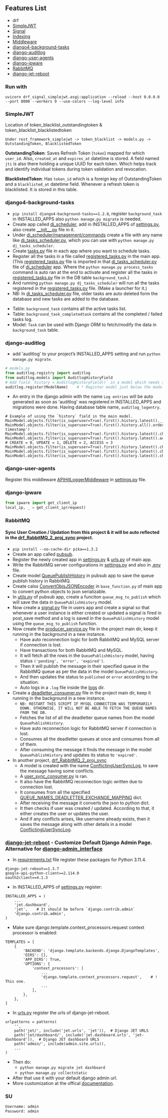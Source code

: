 ## Features List
- drf
- [SimpleJWT](#simplejwt)
- [Signal](/users/signals.py)
- [Indexing](/users/models.py)
- [Middleware](/drf_signal_simplejwt/middleware.py)
- [django4-background-tasks](#django4-background-tasks)
- [django-auditlog](#django-auditlog)
- [django-user-agents](#django-user-agents)
- [django-ipware](#django-ipware)
- [RabbitMQ](#RabbitMQ)
- [django-jet-reboot](#django-jet-reboot)



### Run with
`uvicorn drf_signal_simplejwt.asgi:application --reload --host 0.0.0.0 --port 8000 --workers 9 --use-colors --log-level info`


### SimpleJWT
Location of token_blacklist_outstandingtoken & token_blacklist_blacklistedtoken
```
Under rest_framework_simplejwt -> token_blacklist -> models.py -> OutstandingToken, BlacklistedToken
```
**OutstandingToken**: Saves Refresh Token (`token`) mapped for which `user_id`. Also, `created_at` and `expires_at` datetime is stored. A field named `jti` is also there holding a unique UUID for each token. Which helps track and identify individual tokens during token validation and revocation.

**BlacklistedToken**: Has `token_id` which is a foreign key of OutstandingToken and a `blacklisted_at` datetime field. Whenever a refresh token is blacklisted. It is stored in this table.


### django4-background-tasks

- `pip install django4-background-tasks==1.2.8`, register `background_task` in INSTALLED_APPS also `python manage.py migrate` is needed.
- Create app called [dj_scheduler](/dj_scheduler/), add in INSTALLED_APPS of [settings.py](/drf_signal_simplejwt/settings.py), also create [_\_init__.py](/dj_scheduler/__init__.py) file in it.
- Under [dj_scheduler/management/commands](/dj_scheduler/management/commands/) create a file with any name like [dj_tasks_scheduler.py](/dj_scheduler/management/commands/dj_tasks_scheduler.py), which you can use with `python manage.py dj_tasks_scheduler`.
- Create [tasks.py](/users/tasks.py) file in each app where you want to schedule tasks.
- Register all the tasks in a file called [registered_tasks.py](/drf_signal_simplejwt/registered_tasks.py) in the main app. (This [registered_tasks.py](/drf_signal_simplejwt/registered_tasks.py) file is imported in that [dj_tasks_scheduler.py](/dj_scheduler/management/commands/dj_tasks_scheduler.py) file of [dj_scheduler](/dj_scheduler/) app. Where the `python manage.py process_tasks` command is auto ran at the end to activate and register all the tasks in [registered_tasks.py](/drf_signal_simplejwt/registered_tasks.py) file in the DB table `background_task`.)
- And running `python manage.py dj_tasks_scheduler` will run all the tasks registered in the [registered_tasks.py](/drf_signal_simplejwt/registered_tasks.py) file. (Make a launcher for it.)
- NB: In [dj_tasks_scheduler.py](/dj_scheduler/management/commands/dj_tasks_scheduler.py) file, older tasks are auto deleted form the database and new tasks are added to the database.

* Table: `background_task` contains all the active tasks list.
* Table: `background_task_completedtask` contains all the completed / failed tasks log.
* Model: `Task` can be used with Django ORM to fetch/modify the data in `background_task` table.


### django-auditlog
- add 'auditlog' to your project’s INSTALLED_APPS setting and run `python manage.py migrate`.
```python
# models.py
from auditlog.registry import auditlog
from auditlog.models import AuditlogHistoryField
# Add field `history = AuditlogHistoryField()` in a model which needs to be logged.
auditlog.register(ModelName)    # * Register model just below the model definition for audit log. Keep in mind, to only register it once. Else multiple entries will be created in the audit log table.
```
- An entry in the django admin with the name `Log entries` will be auto generated as soon as 'auditlog' was registered in INSTALLED_APPS and migrations were done. Having database table name, `auditlog_logentry`.
```
# Example of using the `history` field in the main model.
MainModel.objects.filter(is_superuser=True).first().history.latest().__dict__
MainModel.objects.filter(is_superuser=True).first().history.all().order_by('-timestamp')
MainModel.objects.filter(is_superuser=True).first().history.latest().changes
MainModel.objects.filter(is_superuser=True).first().history.latest().action    # CREATE = 0, UPDATE = 1, DELETE = 2, ACCESS = 3
MainModel.objects.filter(is_superuser=True).first().history.latest().changes_dict
MainModel.objects.filter(is_superuser=True).first().history.latest().changes_display_dict
MainModel.objects.filter(is_superuser=True).first().history.latest().changes_str
```


### django-user-agents
Register this middleware [APIHitLoggerMiddleware](drf_signal_simplejwt/middleware.py) in [settings.py](drf_signal_simplejwt/settings.py) file.


### django-ipware
```python
from ipware import get_client_ip
local_ip, _ = get_client_ip(request)
```


### RabbitMQ
#### Sync User Creation / Updation from this project & it will be auto reflected in the [drf_RabbitMQ_2_proj_sync](https://github.com/ashfaque/drf_RabbitMQ_2_proj_sync) project.
- `pip install --no-cache-dir pika==1.3.2`
- Create an app called [pubsub](pubsub/).
- Register the newly created app in [settings.py](drf_signal_simplejwt/settings.py#INSTALLED_APPS) & [urls.py](drf_signal_simplejwt/urls.py#L26) of main app.
- Write the RabbitMQ server configurations in [settings.py](drf_signal_simplejwt/settings.py#RABBITMQ) and also in [.env](.env#RABBITMQ) file.
- Create model [QueuePublishHistory](pubsub/models.py) in pubsub app to save the queue publish history in RabbitMQ.
- Create calss [ConvertObjsJSONEncoder](drf_signal_simplejwt/base_functions.py) in `base_function.py` of main app to convert python objects to json serializable.
- In [utils.py](pubsub/utils.py) of pubsub app, create a funciton `queue_msg_to_publish` which will save the data in `QueuePublishHistory` model.
- Now create a [signal.py](users/signals.py) file in users app and create a signal so that whenever a user instance is either created or updated a signal is fired in post_save method and a log is saved in the `QueuePublishHistory` model using the `queue_msg_to_publish` function.
- Now create the [producer_service.py](producer_service.py) file in the project main dir, keep it running in the background in a new instance.
    + Have auto reconnection logic for both RabbitMQ and MySQL server if connection is lost.
    + Have transactions for both RabbitMQ and MySQL.
    + It will fetch all the rows in the `QueuePublishHistory` model, having status `('pending', 'error', 'expired')`.
    + Then it will publish the message in their specified queue in the RabbitMQ queue as per the data in the model `QueuePublishHistory`.
    + And then updates the status to `published` or `error` according to the situation.
    + Auto logs in a `.log` file inside the [logs](logs/producer_service.log) dir.
- Create a [deadletter_consumer.py](deadletter_consumer.py) file in the project main dir, keep it running in the background in a new instance.
    + `NB: RESTART THIS SCRIPT IF MYSQL CONNECTION WAS TEMPORARILY DOWN. OTHERWISE, IT WILL NOT BE ABLE TO FETCH THE QUEUE NAMES FROM THE DB.`
    + Fetches the list of all the deadletter queue names from the model `QueuePublishHistory`.
    + Have auto reconnection logic for RabbitMQ server if connection is lost.
    + Consumes all the deadletter queues at once and consumes from all of them.
    + After consuming the message it finds the message in the model `QueuePublishHistory` and updates its status to `'expired'`.
- In another project, [drf_RabbitMQ_2_proj_sync](https://github.com/ashfaque/drf_RabbitMQ_2_proj_sync)
    + A model is created with the name [ConflictingUserSyncLog](https://github.com/ashfaque/drf_RabbitMQ_2_proj_sync/blob/main/users/models.py), to save the message having some conflicts.
    + A [user_sync_consumer.py](https://github.com/ashfaque/drf_RabbitMQ_2_proj_sync/blob/main/user_sync_consumer.py) is ran.
    + It also have the RabbitMQ reconnection logic written due to connection lost.
    + It consumes from all the specified [QUEUE_NAMES_DEADLETTER_EXCHANGE_MAPPING](https://github.com/ashfaque/drf_RabbitMQ_2_proj_sync/blob/5453b4213d9677af9c942a4eb634193883655d03/user_sync_consumer.py#L35C30-L35C30) dict.
    + After receiving the message it converts the json to python dict.
    + It then checks if user was created / updated. According to that, it either creates the user or updates the user.
    + And if any conflicts arises, like username already exists, then it saves the message along with other details in a model [ConflictingUserSyncLog](https://github.com/ashfaque/drf_RabbitMQ_2_proj_sync/blob/main/users/models.py).


### [django-jet-reboot](https://github.com/assem-ch/django-jet-reboot) - Customize Default Django Admin Page. Alternative for [django-admin_interface](https://pypi.org/project/django-admin-interface/)
- In [requirements.txt](requirements.txt) file register these packages for Python 3.11.4.
```
django-jet-reboot==1.3.7
google-api-python-client==2.114.0
oauth2client==4.1.3
```

- In INSTALLED_APPS of [settings.py](drf_signal_simplejwt/settings.py) register:
```
INSTALLED_APPS = (
    ...
    'jet.dashboard',
    'jet',    # It should be before `django.contrib.admin`
    'django.contrib.admin',
)
```

- Make sure django.template.context_processors.request context processor is enabled:
```
TEMPLATES = [
    {
        'BACKEND': 'django.template.backends.django.DjangoTemplates',
        'DIRS': [],
        'APP_DIRS': True,
        'OPTIONS': {
            'context_processors': [
                ...
                'django.template.context_processors.request',    # ! This one.
                ...
            ],
        },
    },
]
```

- In [urls.py](drf_signal_simplejwt/urls.py) register the urls of django-jet-reboot.
```
urlpatterns = patterns(
    '',
    path('jet/', include('jet.urls', 'jet')),  # Django JET URLS
    path('jet/dashboard/', include('jet.dashboard.urls', 'jet-dashboard')),  # Django JET dashboard URLS
    path('admin/', include(admin.site.urls)),
    ...
)
```

- Then do:
    + `python manage.py migrate jet dashboard`
    + `python manage.py collectstatic`
- After that use it with your default django admin url.
- More customization at the offical [documentation](https://django-jet-reboot.readthedocs.io/en/latest/dashboard_modules.html).






### SU
```sh
Username: admin
Password: admin
```
